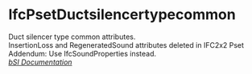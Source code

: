 IfcPsetDuctsilencertypecommon
=============================
Duct silencer type common attributes.  
InsertionLoss and RegeneratedSound attributes deleted in IFC2x2 Pset Addendum:
Use IfcSoundProperties instead.  
[ _bSI
Documentation_](https://standards.buildingsmart.org/IFC/DEV/IFC4_2/FINAL/HTML/schema/ifchvacdomain/pset/pset_ductsilencertypecommon.htm)



